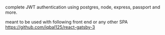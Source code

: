 complete JWT authentication using postgres, node, express, passport and more. 


meant to be used with following front end or any other SPA 
https://github.com/iqbal125/react-gatsby-3
